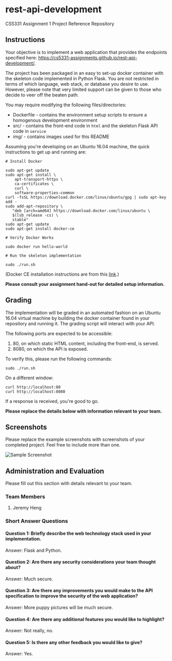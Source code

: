 # rest-api-development

CS5331 Assignment 1 Project Reference Repository

## Instructions

Your objective is to implement a web application that provides the endpoints
specified here: https://cs5331-assignments.github.io/rest-api-development/.

The project has been packaged in an easy to set-up docker container with the
skeleton code implemented in Python Flask. You are not restricted in terms of
which language, web stack, or database you desire to use. However, please note
that very limited support can be given to those who decide to veer off the
beaten path.

You may require modifying the following files/directories:

- Dockerfile - contains the environment setup scripts to ensure a homogenous
  development environment
- src/ - contains the front-end code in `html` and the skeleton Flask API code
  in `service`
- img/ - contains images used for this README

Assuming you're developing on an Ubuntu 16.04 machine, the quick instructions
to get up and running are:

```
# Install Docker

sudo apt-get update
sudo apt-get install \
    apt-transport-https \
    ca-certificates \
    curl \
    software-properties-common
curl -fsSL https://download.docker.com/linux/ubuntu/gpg | sudo apt-key add -
sudo add-apt-repository \
   "deb [arch=amd64] https://download.docker.com/linux/ubuntu \
   $(lsb_release -cs) \
   stable"
sudo apt-get update
sudo apt-get install docker-ce

# Verify Docker Works

sudo docker run hello-world

# Run the skeleton implementation

sudo ./run.sh
```

(Docker CE installation instructions are from this
[link](https://docs.docker.com/install/linux/docker-ce/ubuntu/#install-using-the-repository).)

**Please consult your assignment hand-out for detailed setup information.**

## Grading

The implementation will be graded in an automated fashion on an Ubuntu 16.04
virtual machine by building the docker container found in your repository and
running it. The grading script will interact with your API.

The following ports are expected to be accessible:

1. 80, on which static HTML content, including the front-end, is served.
2. 8080, on which the API is exposed.

To verify this, please run the following commands:

```
sudo ./run.sh
```

On a different window:

```
curl http://localhost:80
curl http://localhost:8080
```

If a response is received, you're good to go.

**Please replace the details below with information relevant to your team.**

## Screenshots

Please replace the example screenshots with screenshots of your completed
project. Feel free to include more than one.

![Sample Screenshot](./img/samplescreenshot.png)

## Administration and Evaluation

Please fill out this section with details relevant to your team.

### Team Members

1. Jeremy Heng

### Short Answer Questions

#### Question 1: Briefly describe the web technology stack used in your implementation.

Answer: Flask and Python.

#### Question 2: Are there any security considerations your team thought about?

Answer: Much secure.

#### Question 3: Are there any improvements you would make to the API specification to improve the security of the web application?

Answer: More puppy pictures will be much secure.

#### Question 4: Are there any additional features you would like to highlight?

Answer: Not really, no.

#### Question 5: Is there any other feedback you would like to give?

Answer: Yes.

